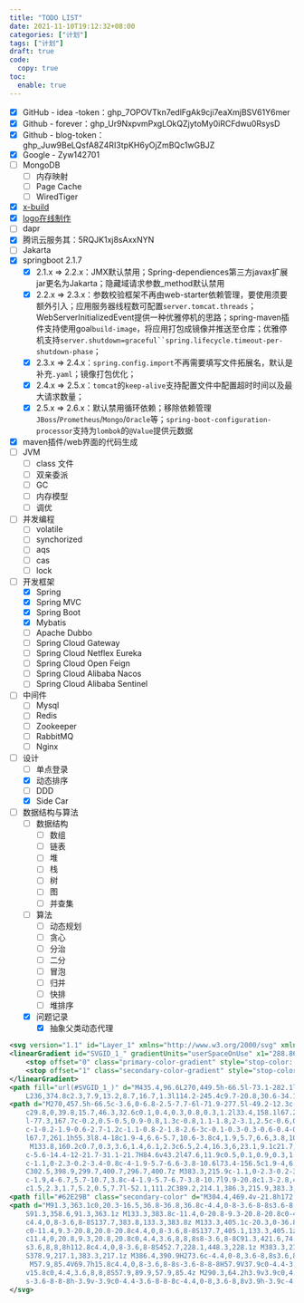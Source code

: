 ```yaml
---
title: "TODO LIST"
date: 2021-11-10T19:12:32+08:00
categories: ["计划"]
tags: ["计划"]
draft: true
code:
  copy: true
toc:
  enable: true
---
```


- [x] GitHub - idea -token：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
- [x] Github - forever：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
- [x] Github - blog-token：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
- [x] Google - Zyw142701
- [ ] MongoDB
  - [ ] 内存映射
  - [ ] Page Cache
  - [ ] WiredTiger

- [x] [x-build](https://code-device.github.io/x-build)
- [x] [logo在线制作](https://www.designevo.com/)
- [ ] dapr
- [x] 腾讯云服务其：5RQJK1xj8sAxxNYN
- [ ] Jakarta
- [x] springboot 2.1.7 
  - [x] 2.1.x => 2.2.x：JMX默认禁用；Spring-dependiences第三方javax扩展jar更名为Jakarta；隐藏域请求参数_method默认禁用
  - [x] 2.2.x => 2.3.x：参数校验框架不再由web-starter依赖管理，要使用须要额外引入；应用服务器线程数可配置`server.tomcat.threads`；WebServerInitializedEvent提供一种优雅停机的思路；spring-maven插件支持使用goal`build-image`，将应用打包成镜像并推送至仓库；优雅停机支持`server.shutdown=graceful``spring.lifecycle.timeout-per-shutdown-phase`；
  - [x] 2.3.x => 2.4.x：`spring.config.import`不再需要填写文件拓展名，默认是补充`.yaml`；镜像打包优化；
  - [x] 2.4.x => 2.5.x：`tomcat`的`keep-alive`支持配置文件中配置超时时间以及最大请求数量；
  - [x] 2.5.x => 2.6.x：默认禁用循环依赖；移除依赖管理`JBoss`/`Prometheus`/`Mongo`/`Oracle`等；`spring-boot-configuration-processor`支持为`lombok`的`@Value`提供元数据
- [x] maven插件/web界面的代码生成
- [ ] JVM
  - [ ] class 文件
  - [ ] 双亲委派
  - [ ] GC
  - [ ] 内存模型
  - [ ] 调优
- [ ] 并发编程
  - [ ] volatile
  - [ ] synchorized
  - [ ] aqs
  - [ ] cas
  - [ ] lock
- [ ] 开发框架
  - [x] Spring
  - [x] Spring MVC
  - [x] Spring Boot
  - [x] Mybatis
  - [ ] Apache Dubbo
  - [ ] Spring Cloud Gateway
  - [ ] Spring Cloud Netflex Eureka
  - [ ] Spring Cloud Open Feign
  - [ ] Spring Cloud Alibaba Nacos
  - [ ] Spring Cloud Alibaba Sentinel
- [ ] 中间件
  - [ ] Mysql
  - [ ] Redis
  - [ ] Zookeeper
  - [ ] RabbitMQ
  - [ ] Nginx
- [ ] 设计
  - [ ] 单点登录
  - [x] 动态排序
  - [ ] DDD
  - [x] Side Car
- [ ] 数据结构与算法
  - [ ] 数据结构
    - [ ] 数组
    - [ ] 链表
    - [ ] 堆
    - [ ] 栈
    - [ ] 树
    - [ ] 图
    - [ ] 并查集
  - [ ] 算法
    - [ ] 动态规划
    - [ ] 贪心
    - [ ] 分治
    - [ ] 二分
    - [ ] 冒泡
    - [ ] 归并
    - [ ] 快排
    - [ ] 堆排序
  - [x] 问题记录
    - [x] 抽象父类动态代理

```svg
<svg version="1.1" id="Layer_1" xmlns="http://www.w3.org/2000/svg" xmlns:xlink="http://www.w3.org/1999/xlink" x="0px" y="0px" viewBox="0 0 512 512" enable-background="new 0 0 512 512" xml:space="preserve">
<linearGradient id="SVGID_1_" gradientUnits="userSpaceOnUse" x1="288.8641" y1="450.6351" x2="282.043" y2="86.8456" class="gradient-element">
	<stop offset="0" class="primary-color-gradient" style="stop-color: #8182FB"></stop>
	<stop offset="1" class="secondary-color-gradient" style="stop-color: #62E29B"></stop>
</linearGradient>
<path fill="url(#SVGID_1_)" d="M435.4,96.6L270,449.5h-66.5l-73.1-282.1l0.2-0.1c20,4.9,38.1,15,53.1,29.3l0,0c0,0,0,0.1,0,0.1
	L236,374.8c2.3,7.9,13.2,8.7,16.7,1.3l114.2-245.4c9.7-20.8,30.6-34.1,53.5-34.1H435.4z"></path>
<path d="M270,457.5h-66.5c-3.6,0-6.8-2.5-7.7-6l-71.9-277.5l-49.2-12.3c-3.6-0.9-6.1-4.1-6.1-7.8V96.6c0-4.4,3.6-8,8-8h89.1
	c29.8,0,39.8,15.7,46.3,32.6c0.1,0.4,0.3,0.8,0.3,1.2l33.4,158.1l67.2-145.8c1.9-4,6.6-5.8,10.6-3.9c4,1.9,5.8,6.6,3.9,10.6
	l-77.3,167.7c-0.2,0.5-0.5,0.9-0.8,1.3c-0.8,1.1-1.8,2-3.1,2.5c-0.6,0.3-1.2,0.5-1.8,0.6c-1.2,0.2-2.4,0.2-3.5-0.1c0,0,0,0,0,0h0
	c-1-0.2-1.9-0.6-2.7-1.2c-1.1-0.8-2-1.8-2.6-3c-0.1-0.3-0.3-0.6-0.4-0.9c-10.5-29-45.2-107.2-78.8-122.2c-4.1-1.8-9.5-3.9-14.5-5.8
	l67.7,261.1h55.3l8.4-18c1.9-4,6.6-5.7,10.6-3.8c4,1.9,5.7,6.6,3.8,10.6l-10.6,22.6C275.9,455.7,273.1,457.5,270,457.5z
	 M133.8,160.2c0.7,0.3,3.6,1.4,6.1,2.3c6.5,2.4,16.3,6,23.1,9.1c21.7,9.7,41.7,37.8,57.1,65.5l-23.4-110.8
	c-5.6-14.4-12-21.7-31.1-21.7H84.6v43.2l47.6,11.9c0.5,0.1,0.9,0.3,1.4,0.5C133.6,160.2,133.7,160.2,133.8,160.2z M296.7,400.7
	c-1.1,0-2.3-0.2-3.4-0.8c-4-1.9-5.7-6.6-3.8-10.6l73.4-156.5c1.9-4,6.6-5.7,10.6-3.8c4,1.9,5.7,6.6,3.8,10.6L303.9,396
	C302.5,398.9,299.7,400.7,296.7,400.7z M383.3,215.9c-1.1,0-2.3-0.2-3.4-0.8c-4-1.9-5.7-6.6-3.8-10.6l46.8-99.8h-77.9l-7.7,16.2
	c-1.9,4-6.7,5.7-10.7,3.8c-4-1.9-5.7-6.7-3.8-10.7l9.9-20.8c1.3-2.8,4.1-4.6,7.2-4.6h95.5c2.7,0,5.3,1.4,6.8,3.7
	c1.5,2.3,1.7,5.2,0.5,7.7l-52.1,111.2C389.2,214.1,386.3,215.9,383.3,215.9z"></path>
<path fill="#62E29B" class="secondary-color" d="M304.4,469.4v-21.8h172.3v21.8H304.4z M487.9,125.8v-101h-101L487.9,125.8z"></path>
<path d="M91.3,363.1c0,20.3-16.5,36.8-36.8,36.8c-4.4,0-8-3.6-8-8s3.6-8,8-8c11.4,0,20.8-9.3,20.8-20.8c0-4.4,3.6-8,8-8
	S91.3,358.6,91.3,363.1z M133.3,383.8c-11.4,0-20.8-9.3-20.8-20.8c0-4.4-3.6-8-8-8s-8,3.6-8,8c0,20.3,16.5,36.8,36.8,36.8
	c4.4,0,8-3.6,8-8S137.7,383.8,133.3,383.8z M133.3,405.1c-20.3,0-36.8,16.5-36.8,36.8c0,4.4,3.6,8,8,8s8-3.6,8-8
	c0-11.4,9.3-20.8,20.8-20.8c4.4,0,8-3.6,8-8S137.7,405.1,133.3,405.1z M54.5,405.1c-4.4,0-8,3.6-8,8s3.6,8,8,8
	c11.4,0,20.8,9.3,20.8,20.8c0,4.4,3.6,8,8,8s8-3.6,8-8C91.3,421.6,74.8,405.1,54.5,405.1z M448.3,228.1H335.4c-4.4,0-8,3.6-8,8
	s3.6,8,8,8h112.8c4.4,0,8-3.6,8-8S452.7,228.1,448.3,228.1z M383.3,217.1h54.1c4.4,0,8-3.6,8-8s-3.6-8-8-8h-54.1c-4.4,0-8,3.6-8,8
	S378.9,217.1,383.3,217.1z M386.4,390.9H273.6c-4.4,0-8,3.6-8,8s3.6,8,8,8h112.8c4.4,0,8-3.6,8-8S390.9,390.9,386.4,390.9z
	 M57.9,85.4V69.7h15.8c4.4,0,8-3.6,8-8s-3.6-8-8-8H57.9V37.9c0-4.4-3.6-8-8-8s-8,3.6-8,8v15.8H26.1c-4.4,0-8,3.6-8,8s3.6,8,8,8h15.8
	v15.8c0,4.4,3.6,8,8,8S57.9,89.9,57.9,85.4z M290.3,64.2h3.9v3.9c0,4.4,3.6,8,8,8c4.4,0,8-3.6,8-8v-3.9h3.9c4.4,0,8-3.6,8-8
	s-3.6-8-8-8h-3.9v-3.9c0-4.4-3.6-8-8-8c-4.4,0-8,3.6-8,8v3.9h-3.9c-4.4,0-8,3.6-8,8S285.8,64.2,290.3,64.2z"></path>
</svg>
```



